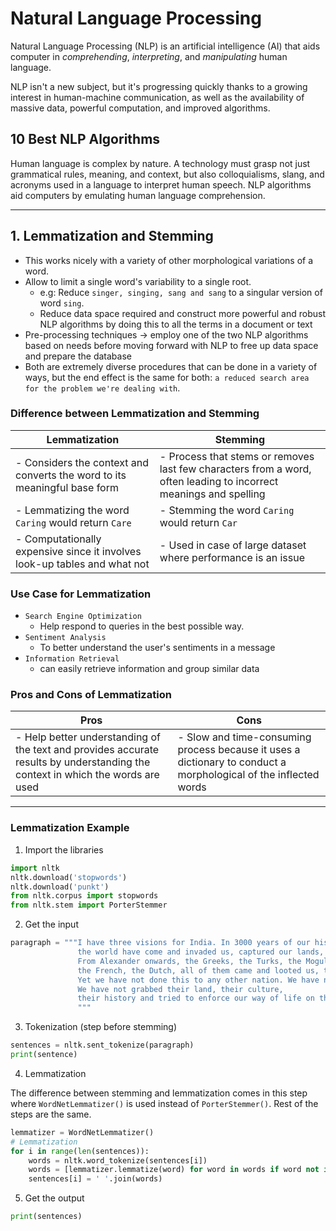 # Natural Language Processing
Natural Language Processing (NLP) is an artificial intelligence (AI) that aids computer in *comprehending*, *interpreting*, and *manipulating* human language.

NLP isn't a new subject, but it's progressing quickly thanks to a growing interest in human-machine communication, as well as the availability of massive data, powerful computation, and improved algorithms.

## 10 Best NLP Algorithms
Human language is complex by nature. A technology must grasp not just grammatical rules, meaning, and context, but also colloquialisms, slang, and acronyms used in a language to interpret human speech. NLP algorithms aid computers by  emulating human language comprehension.

---
## 1. Lemmatization and Stemming
- This works nicely with a variety of other morphological variations of a word.
- Allow to limit a single word's variability to a single root.
  - e.g: Reduce `singer, singing, sang and sang` to a singular version of word `sing`.
  - Reduce data space required and construct more powerful and robust NLP algorithms by doing this to all the terms in a document or text
- Pre-processing techniques -> employ one of the two NLP algorithms based on needs before moving forward with NLP to free up data space and prepare the database
- Both are extremely diverse procedures that can be done in a variety of ways, but the end effect is the same for both: `a reduced search area for the problem we're dealing with`.

### Difference between Lemmatization and Stemming

| Lemmatization                                                             | Stemming                                                                                                          |
| ------------------------------------------------------------------------- | ----------------------------------------------------------------------------------------------------------------- |
| - Considers the context and converts the word to its meaningful base form | - Process that stems or removes last few characters from a word, often leading to incorrect meanings and spelling |
| - Lemmatizing the word `Caring` would return `Care`                       | - Stemming the word `Caring` would return `Car`                                                                   |
| - Computationally expensive since it involves look-up tables and what not | - Used in case of large dataset where performance is an issue                                                     |

### Use Case for Lemmatization
- `Search Engine Optimization`
  - Help respond to queries in the best possible way. 
- `Sentiment Analysis`
  - To better understand the user's sentiments in a message
- `Information Retrieval`
  - can easily retrieve information and group similar data

### Pros and Cons of Lemmatization
| Pros                                                                                                                            | Cons                                                                                                             |
| ------------------------------------------------------------------------------------------------------------------------------- | ---------------------------------------------------------------------------------------------------------------- |
| - Help better understanding of the text and provides accurate results by understanding the context in which the words are used | - Slow and time-consuming process because it uses a dictionary to conduct a morphological of the inflected words |
---

### Lemmatization Example 
1. Import the libraries
```python
import nltk
nltk.download('stopwords')
nltk.download('punkt')
from nltk.corpus import stopwords
from nltk.stem import PorterStemmer
```
2. Get the input
```python
paragraph = """I have three visions for India. In 3000 years of our history, people from all over 
               the world have come and invaded us, captured our lands, conquered our minds. 
               From Alexander onwards, the Greeks, the Turks, the Moguls, the Portuguese, the British,
               the French, the Dutch, all of them came and looted us, took over what was ours. 
               Yet we have not done this to any other nation. We have not conquered anyone. 
               We have not grabbed their land, their culture, 
               their history and tried to enforce our way of life on them. 
               """
```
3. Tokenization (step before stemming)
```python
sentences = nltk.sent_tokenize(paragraph)
print(sentence)
```
4. Lemmatization

The difference between stemming and lemmatization comes in this step where
`WordNetLemmatizer()` is used instead of `PorterStemmer()`. Rest of the steps are
the same.
```python
lemmatizer = WordNetLemmatizer()
# Lemmatization
for i in range(len(sentences)):
    words = nltk.word_tokenize(sentences[i])
    words = [lemmatizer.lemmatize(word) for word in words if word not in set(stopwords.words('english'))]
    sentences[i] = ' '.join(words)
```
5. Get the output
```python
print(sentences)
```
